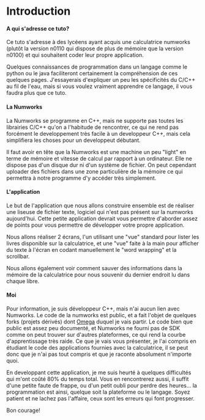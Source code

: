 # Introduction

#### A qui s'adresse ce tuto?
Ce tuto s'adresse à des lycéens ayant acquis une calculatrice numworks (plutôt la version n0110 qui dispose de plus de mémoire que la version n0100) et qui souhaitent coder leur propre application.

Quelques connaissances de programmation dans un langage comme le python ou le java faciliteront certainement la compréhension de ces quelques pages. J'essayerais d'expliquer un peu les spécificités du C/C++ au fil de l'eau, mais si vous voulez vraiment apprendre ce langage, il vous faudra plus que ce tuto.

#### La Numworks

La Numworks se programme en C++, mais ne supporte pas toutes les librairies C/C++ qu'on a l'habitude de rencontrer, ce qui ne rend pas forcément le developpement très facile à un developpeur C++, mais cela simplifiera les choses pour un developpeut débutant.

Il faut avoir en tête que la Numworks est une machine un peu "light" en terme de mémoire et vitesse de calcul par rapport à un ordinateur. Elle ne dispose pas d'un disque dur ni d'un système de fichier. On peut cependant uploader des fichiers dans une zone particulière de la mémoire ce qui permettra à notre programme d'y accéder très simplement.

#### L'application

Le but de l'application que nous allons construire ensemble est de réaliser une liseuse de fichier texte, logiciel qui n'est pas présent sur la numworks aujourd'hui. Cette petite application devrait vous permettre d'aborder assez de points pour vous permettre de développer votre propre application. 

Nous allons réaliser 2 écrans, l'un utilisant une "vue" standard pour lister les livres disponible sur la calculatrice, et une "vue" faite à la main pour afficher du texte à l'écran en codant manuellement le "word wrapping" et la scrollbar.

Nous allons également voir comment sauver des informations dans la mémoire de la calculatrice pour nous souvenir du dernier endroit lu dans chaque libre.

#### Moi

Pour information, je suis développeur C++, mais n'ai aucun lien avec Numworks. Le code de la numworks est public, et a fait l'objet de quelques forks (projets dérivés) dont [Omega](https://github.com/Omega-Numworks/Omega) duquel je vais partir. Le code bien que public est assez peu documenté, et Numworks ne fourni pas de SDK comme on peut trouver sur d'autres plateformes, ce qui rend la courbe d'apprentissage très raide. Ce que je vais vous présenter, je l'ai compris en étudiant le code des applications fournies avec la calculatrice, il se peut donc que je n'ai pas tout compris et que je raconte absolument n'importe quoi.

En developpant cette application, je me suis heurté à quelques difficultés qui m'ont coûté 80% du temps total. Vous en rencontrerez aussi, il suffit d'une petite faute de frappe, ou d'un petit oubli pour perdre des heures... la programmation est ainsi, quelque soit la plateforme ou le langage. Soyez patient et ne lachez pas l'affaire, ceux sont les erreurs qui font progresser.

Bon courage!

